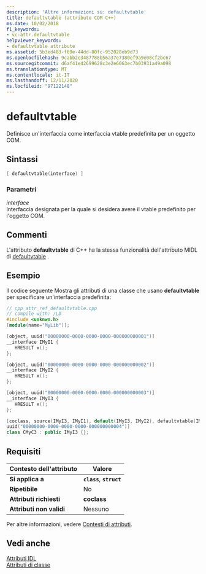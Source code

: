 ```yaml
---
description: 'Altre informazioni su: defaultvtable'
title: defaultvtable (attributo COM C++)
ms.date: 10/02/2018
f1_keywords:
- vc-attr.defaultvtable
helpviewer_keywords:
- defaultvtable attribute
ms.assetid: 5b3ed483-f69e-44dd-80fc-952028eb9d73
ms.openlocfilehash: 9cabb2e3487788b56a37e7380ef9a9e08cf2bc67
ms.sourcegitcommit: d6af41e42699628c3e2e6063ec7b03931a49a098
ms.translationtype: MT
ms.contentlocale: it-IT
ms.lasthandoff: 12/11/2020
ms.locfileid: "97122148"
---
```

# <a name="defaultvtable"></a>defaultvtable

Definisce un'interfaccia come interfaccia vtable predefinita per un oggetto COM.

## <a name="syntax"></a>Sintassi

```cpp
[ defaultvtable(interface) ]
```

### <a name="parameters"></a>Parametri

*interface*<br/>
Interfaccia designata per la quale si desidera avere il vtable predefinito per l'oggetto COM.

## <a name="remarks"></a>Commenti

L'attributo **defaultvtable** di C++ ha la stessa funzionalità dell'attributo MIDL di [defaultvtable](/windows/win32/Midl/defaultvtable) .

## <a name="example"></a>Esempio

Il codice seguente Mostra gli attributi di una classe che usano **defaultvtable** per specificare un'interfaccia predefinita:

```cpp
// cpp_attr_ref_defaultvtable.cpp
// compile with: /LD
#include <unknwn.h>
[module(name="MyLib")];

[object, uuid("00000000-0000-0000-0000-000000000001")]
__interface IMyI1 {
   HRESULT x();
};

[object, uuid("00000000-0000-0000-0000-000000000002")]
__interface IMyI2 {
   HRESULT x();
};

[object, uuid("00000000-0000-0000-0000-000000000003")]
__interface IMyI3 {
   HRESULT x();
};

[coclass, source(IMyI3, IMyI1), default(IMyI3, IMyI2), defaultvtable(IMyI1),
uuid("00000000-0000-0000-0000-000000000004")]
class CMyC3 : public IMyI3 {};
```

## <a name="requirements"></a>Requisiti

| Contesto dell'attributo | Valore |
|-|-|
|**Si applica a**|**`class`**, **`struct`**|
|**Ripetibile**|No|
|**Attributi richiesti**|**coclass**|
|**Attributi non validi**|Nessuno|

Per altre informazioni, vedere [Contesti di attributi](cpp-attributes-com-net.md#contexts).

## <a name="see-also"></a>Vedi anche

[Attributi IDL](idl-attributes.md)<br/>
[Attributi di classe](class-attributes.md)
